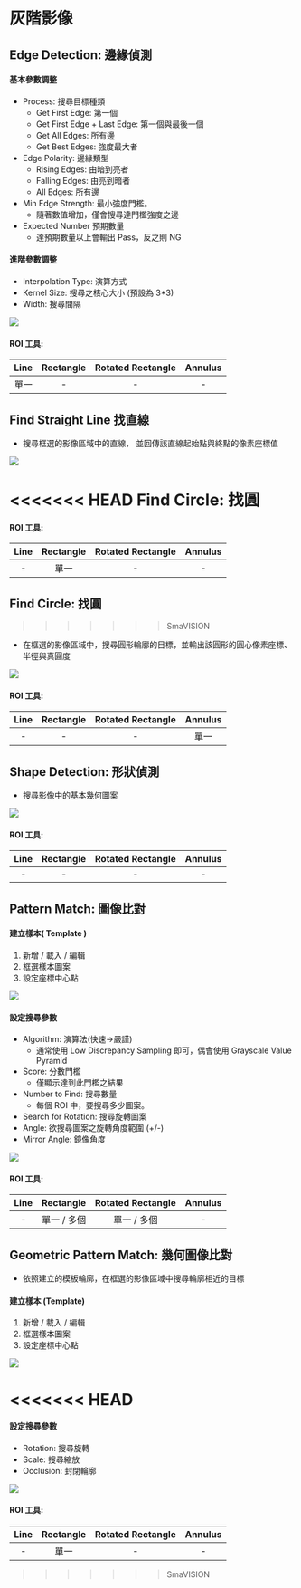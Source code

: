 # 灰階影像

## Edge Detection: 邊緣偵測

#### 基本參數調整

* Process: 搜尋目標種類
  * Get First Edge: 第一個
  * Get First Edge + Last Edge: 第一個與最後一個
  * Get All Edges: 所有邊
  * Get Best Edges: 強度最大者
* Edge Polarity: 邊緣類型
  * Rising Edges: 由暗到亮者
  * Falling Edges: 由亮到暗者
  * All Edges: 所有邊
* Min Edge Strength: 最小強度門檻。
  * 隨著數值增加，僅會搜尋達門檻強度之邊
* Expected Number 預期數量
  * 達預期數量以上會輸出 Pass，反之則 NG

#### 進階參數調整

* Interpolation Type: 演算方式
* Kernel Size: 搜尋之核心大小 \(預設為 3\*3\)
* Width: 搜尋間隔

![](../../../.gitbook/assets/tu-pian-16.jpg)

#### ROI 工具:

|              Line              |         Rectangle         | Rotated Rectangle |        Annulus        |
| :---: | :---: | :---: | :---: |
| 單一 | - | - | - |

 

## Find Straight Line 找直線

* 搜尋框選的影像區域中的直線， 並回傳該直線起始點與終點的像素座標值

![](../../../.gitbook/assets/tu-pian-24.jpg)

<<<<<<< HEAD
Find Circle: 找圓
=======
#### ROI 工具:

|              Line              |         Rectangle         | Rotated Rectangle |        Annulus        |
| :---: | :---: | :---: | :---: |
| - | 單一 | - | - |

 

## Find Circle: 找圓
>>>>>>> SmaVISION

* 在框選的影像區域中，搜尋圓形輪廓的目標，並輸出該圓形的圓心像素座標、半徑與真圓度

![](../../../.gitbook/assets/tu-pian-17.jpg)

#### ROI 工具:

|              Line              |         Rectangle         | Rotated Rectangle |        Annulus        |
| :---: | :---: | :---: | :---: |
| - | - | - | 單一 |

 

## Shape Detection: 形狀偵測

* 搜尋影像中的基本幾何圖案

![](../../../.gitbook/assets/tu-pian-18.png)

#### ROI 工具:

|              Line              |         Rectangle         | Rotated Rectangle |        Annulus        |
| :---: | :---: | :---: | :---: |
| - | - | - | - |

 

## Pattern Match: 圖像比對

#### 建立樣本\( Template \) 

1. 新增 / 載入 / 編輯
2. 框選樣本圖案
3. 設定座標中心點

![](../../../.gitbook/assets/tu-pian-20.png)

#### 設定搜尋參數

* Algorithm: 演算法\(快速→嚴謹\)
  * 通常使用 Low Discrepancy Sampling 即可，偶會使用 Grayscale Value Pyramid
* Score: 分數門檻 
  * 僅顯示達到此門檻之結果
* Number to Find: 搜尋數量
  * 每個 ROI 中，要搜尋多少圖案。
* Search for Rotation: 搜尋旋轉圖案 
* Angle: 欲搜尋圖案之旋轉角度範圍 \(+/-\) 
* Mirror Angle: 鏡像角度

![](../../../.gitbook/assets/tu-pian-19.png)

#### ROI 工具:

|              Line              |         Rectangle         | Rotated Rectangle |        Annulus        |
| :---: | :---: | :---: | :---: |
| - | 單一 / 多個 | 單一 / 多個 | - |

 

## Geometric Pattern Match: 幾何圖像比對

* 依照建立的模板輪廓，在框選的影像區域中搜尋輪廓相近的目標

#### 建立樣本 \(Template\)

1. 新增 / 載入 / 編輯
2. 框選樣本圖案
3. 設定座標中心點

![](../../../.gitbook/assets/tu-pian-22.png)

<<<<<<< HEAD
=======
#### 設定搜尋參數

* Rotation: 搜尋旋轉
* Scale: 搜尋縮放
* Occlusion: 封閉輪廓

![](../../../.gitbook/assets/tu-pian-21.png)

#### ROI 工具:

|              Line              |         Rectangle         | Rotated Rectangle |        Annulus        |
| :---: | :---: | :---: | :---: |
| - | 單一 | - | - |

 

>>>>>>> SmaVISION
